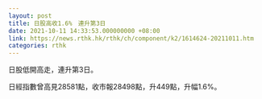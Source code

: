 ```yaml
---
layout: post
title: 日股高收1.6%　連升第3日
date: 2021-10-11 14:33:53.000000000 +08:00
link: https://news.rthk.hk/rthk/ch/component/k2/1614624-20211011.htm
categories: rthk
---
```


日股低開高走，連升第3日。

日經指數曾高見28581點，收市報28498點，升449點，升幅1.6%。
